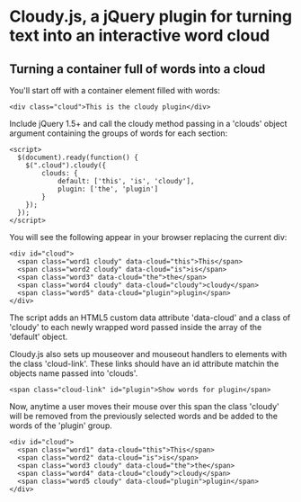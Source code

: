 # Cloudy.js, a jQuery plugin for turning text into an interactive word cloud

## Turning a container full of words into a cloud
You'll start off with a container element filled with words:

	<div class="cloud">This is the cloudy plugin</div>

Include jQuery 1.5+ and call the cloudy method passing in a 'clouds' object argument containing the groups of words for each section:
	
	<script>
	  $(document).ready(function() {
	    $(".cloud").cloudy({
			clouds: {
				default: ['this', 'is', 'cloudy'],
				plugin: ['the', 'plugin']
			}
		});
	  });
	</script>
	
You will see the following appear in your browser replacing the current div:
	
	<div id="cloud">
	  <span class="word1 cloudy" data-cloud="this">This</span>
	  <span class="word2 cloudy" data-cloud="is">is</span>
	  <span class="word3" data-cloud="the">the</span>
	  <span class="word4 cloudy" data-cloud="cloudy">cloudy</span>
	  <span class="word5" data-cloud="plugin">plugin</span>
	</div>

The script adds an HTML5 custom data attribute 'data-cloud' and a class of 'cloudy' to each newly wrapped word passed inside the array of the 'default' object.

Cloudy.js also sets up mouseover and mouseout handlers to elements with the class 'cloud-link'. These links should have an id attribute matchin the objects name passed into 'clouds'.

	<span class="cloud-link" id="plugin">Show words for plugin</span>

Now, anytime a user moves their mouse over this span the class 'cloudy' will be removed from the previously selected words and be added to the words of the 'plugin' group.

	<div id="cloud">
	  <span class="word1" data-cloud="this">This</span>
	  <span class="word2" data-cloud="is">is</span>
	  <span class="word3 cloudy" data-cloud="the">the</span>
	  <span class="word4" data-cloud="cloudy">cloudy</span>
	  <span class="word5 cloudy" data-cloud="plugin">plugin</span>
	</div>